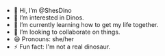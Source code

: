 - 👋 Hi, I’m @ShesDino
- 👀 I’m interested in Dinos.
- 🌱 I’m currently learning how to get my life together.
- 💞️ I’m looking to collaborate on things.
- 😄 Pronouns: she/her
- ⚡ Fun fact: I'm not a real dinosaur.

<!---
ShesDino/ShesDino is a ✨ special ✨ repository because its `README.md` (this file) appears on your GitHub profile.
You can click the Preview link to take a look at your changes.
--->
